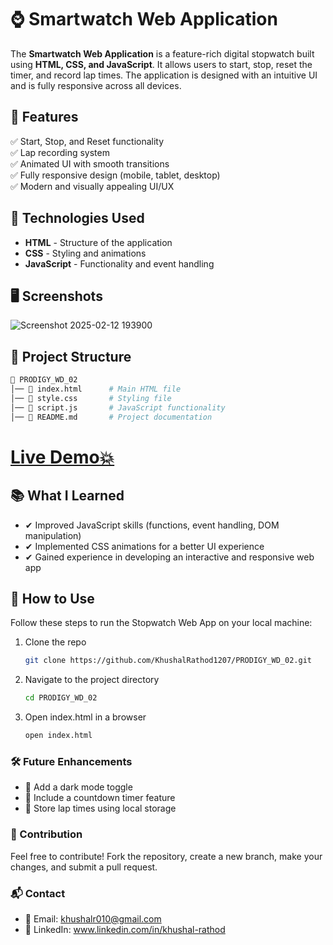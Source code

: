 # ⌚ Smartwatch Web Application

The **Smartwatch Web Application** is a feature-rich digital stopwatch built using **HTML, CSS, and JavaScript**. It allows users to start, stop, reset the timer, and record lap times. The application is designed with an intuitive UI and is fully responsive across all devices.

## 🎯 Features

✅ Start, Stop, and Reset functionality\
✅ Lap recording system\
✅ Animated UI with smooth transitions\
✅ Fully responsive design (mobile, tablet, desktop)\
✅ Modern and visually appealing UI/UX

## 📌 Technologies Used

- **HTML** - Structure of the application
- **CSS** - Styling and animations
- **JavaScript** - Functionality and event handling

## 🖥️ Screenshots

![Screenshot 2025-02-12 193900](https://github.com/user-attachments/assets/c3e7272f-38e0-4e25-9950-7c7601886efc)

## 📂 Project Structure

```bash
📁 PRODIGY_WD_02
│── 📄 index.html      # Main HTML file
│── 📄 style.css       # Styling file
│── 📄 script.js       # JavaScript functionality
│── 📄 README.md       # Project documentation
```

# [Live Demo💥]()

## 📚 What I Learned

- ✔ Improved JavaScript skills (functions, event handling, DOM manipulation)
- ✔ Implemented CSS animations for a better UI experience
- ✔ Gained experience in developing an interactive and responsive web app

## 📜 How to Use

Follow these steps to run the Stopwatch Web App on your local machine:

1. Clone the repo
   ```sh
   git clone https://github.com/KhushalRathod1207/PRODIGY_WD_02.git
   ```
2. Navigate to the project directory
   ```sh
   cd PRODIGY_WD_02
   ```

3. Open index.html in a browser
   ```sh
   open index.html
   ```

### 🛠️ Future Enhancements

- 🔹 Add a dark mode toggle
- 🔹 Include a countdown timer feature
- 🔹 Store lap times using local storage

### 🤝 Contribution

Feel free to contribute! Fork the repository, create a new branch, make your changes, and submit a pull request.

### 📬 Contact

- 📧 Email: khushalr010@gmail.com
- 🔗 LinkedIn: www.linkedin.com/in/khushal-rathod

